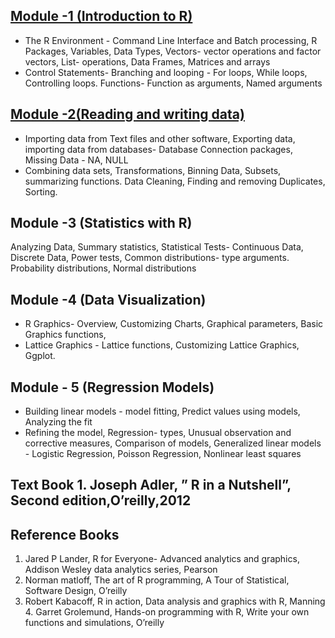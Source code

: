 ## [Module -1 (Introduction to R)](/Module%201)
- The R Environment - Command Line Interface and Batch processing, R Packages, Variables, Data Types, Vectors- vector operations and factor vectors, List- operations, Data Frames, Matrices and arrays
- Control Statements- Branching and looping - For loops, While loops, Controlling loops. Functions- Function as arguments, Named arguments 
## [Module -2(Reading and writing data)](/Module%202) 
- Importing data from Text files and other software, Exporting data, importing data from databases- Database Connection packages, Missing Data - NA, NULL 
- Combining data sets, Transformations, Binning Data, Subsets, summarizing functions. Data Cleaning, Finding and removing Duplicates, Sorting. 
## Module -3 (Statistics with R) 
Analyzing Data, Summary statistics, Statistical Tests- Continuous Data, Discrete Data, Power tests, Common distributions- type arguments. Probability distributions, Normal distributions
## Module -4 (Data Visualization) 
- R Graphics- Overview, Customizing Charts, Graphical parameters, Basic Graphics functions,
- Lattice Graphics - Lattice functions, Customizing Lattice Graphics, Ggplot. 
## Module - 5 (Regression Models) 
- Building linear models - model fitting, Predict values using models, Analyzing the fit
- Refining the model, Regression- types, Unusual observation and corrective measures, Comparison of models, Generalized linear models - Logistic Regression, Poisson Regression, Nonlinear least squares 

## Text Book 1. Joseph Adler, ” R in a Nutshell”, Second edition,O’reilly,2012 
## Reference Books 
1. Jared P Lander, R for Everyone- Advanced analytics and graphics, Addison Wesley data analytics series, Pearson 
2. Norman matloff, The art of R programming, A Tour of Statistical, Software Design, O’reilly 
3. Robert Kabacoff, R in action, Data analysis and graphics with R, Manning 4. Garret Grolemund, Hands-on programming with R, Write your own functions and simulations, O’reilly
